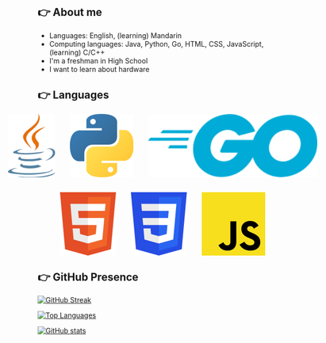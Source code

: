 ## 👉 About me
- Languages: English, (learning) Mandarin
- Computing languages: Java, Python, Go, HTML, CSS, JavaScript, (learning) C/C++
- I'm a freshman in High School
- I want to learn about hardware

## 👉 Languages

<div style="display:flex;justify-content:center;gap:30px;">
<img src="assets/java.png" height="128">
<img src="assets/python.png" width="128">
<img src="assets/go.png" height="128">
</div>

<div style="margin-bottom:30px;"></div>

<div style="display:flex;justify-content:center;gap:30px;">
<img src="assets/html.png" height="128">
<img src="assets/css.png" height="128">
<img src="assets/javascript.png" height="128">
</div>

## 👉 GitHub Presence

[![GitHub Streak](https://github-readme-streak-stats.herokuapp.com?user=YoungerMax&theme=onedark_duo)](https://git.io/streak-stats)

[![Top Languages](https://github-readme-stats.vercel.app/api/top-langs/?username=YoungerMax&layout=compact&theme=ocean_dark)](https://github.com/anuraghazra/github-readme-stats)

[![GitHub stats](https://github-readme-stats.vercel.app/api?username=YoungerMax&theme=ocean_dark)](https://github.com/anuraghazra/github-readme-stats)

